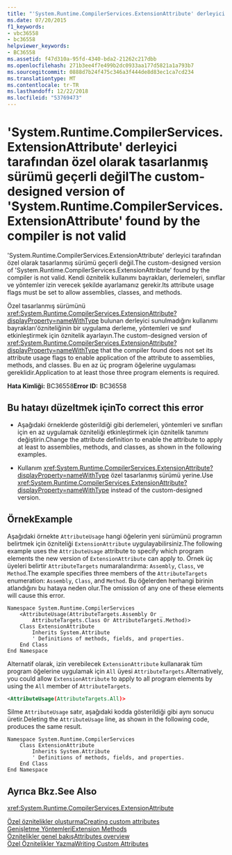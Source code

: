 ```yaml
---
title: "'System.Runtime.CompilerServices.ExtensionAttribute' derleyici tarafından özel olarak tasarlanmış sürümü geçerli değil"
ms.date: 07/20/2015
f1_keywords:
- vbc36558
- bc36558
helpviewer_keywords:
- BC36558
ms.assetid: f47d310a-95fd-4340-bda2-21262c217dbb
ms.openlocfilehash: 271b3ee4f7e499b2dc0933aa177d5821a1a793b7
ms.sourcegitcommit: 0888d7b24f475c346a3f444de8d83ec1ca7cd234
ms.translationtype: MT
ms.contentlocale: tr-TR
ms.lasthandoff: 12/22/2018
ms.locfileid: "53769473"
---
```

# <a name="the-custom-designed-version-of-systemruntimecompilerservicesextensionattribute-found-by-the-compiler-is-not-valid"></a><span data-ttu-id="9ad8a-102">'System.Runtime.CompilerServices.ExtensionAttribute' derleyici tarafından özel olarak tasarlanmış sürümü geçerli değil</span><span class="sxs-lookup"><span data-stu-id="9ad8a-102">The custom-designed version of 'System.Runtime.CompilerServices.ExtensionAttribute' found by the compiler is not valid</span></span>
<span data-ttu-id="9ad8a-103">'System.Runtime.CompilerServices.ExtensionAttribute' derleyici tarafından özel olarak tasarlanmış sürümü geçerli değil.</span><span class="sxs-lookup"><span data-stu-id="9ad8a-103">The custom-designed version of 'System.Runtime.CompilerServices.ExtensionAttribute' found by the compiler is not valid.</span></span> <span data-ttu-id="9ad8a-104">Kendi öznitelik kullanımı bayrakları, derlemeleri, sınıflar ve yöntemler izin verecek şekilde ayarlamanız gerekir.</span><span class="sxs-lookup"><span data-stu-id="9ad8a-104">Its attribute usage flags must be set to allow assemblies, classes, and methods.</span></span>  
  
 <span data-ttu-id="9ad8a-105">Özel tasarlanmış sürümünü <xref:System.Runtime.CompilerServices.ExtensionAttribute?displayProperty=nameWithType> bulunan derleyici sunulmadığını kullanımı bayrakları'özniteliğinin bir uygulama derleme, yöntemleri ve sınıf etkinleştirmek için öznitelik ayarlayın.</span><span class="sxs-lookup"><span data-stu-id="9ad8a-105">The custom-designed version of <xref:System.Runtime.CompilerServices.ExtensionAttribute?displayProperty=nameWithType> that the compiler found does not set its attribute usage flags to enable application of the attribute to assemblies, methods, and classes.</span></span> <span data-ttu-id="9ad8a-106">Bu en az üç program öğelerine uygulaması gereklidir.</span><span class="sxs-lookup"><span data-stu-id="9ad8a-106">Application to at least those three program elements is required.</span></span>  
  
 <span data-ttu-id="9ad8a-107">**Hata Kimliği:** BC36558</span><span class="sxs-lookup"><span data-stu-id="9ad8a-107">**Error ID:** BC36558</span></span>  
  
## <a name="to-correct-this-error"></a><span data-ttu-id="9ad8a-108">Bu hatayı düzeltmek için</span><span class="sxs-lookup"><span data-stu-id="9ad8a-108">To correct this error</span></span>  
  
-   <span data-ttu-id="9ad8a-109">Aşağıdaki örneklerde gösterildiği gibi derlemeleri, yöntemleri ve sınıfları için en az uygulamak özniteliği etkinleştirmek için öznitelik tanımını değiştirin.</span><span class="sxs-lookup"><span data-stu-id="9ad8a-109">Change the attribute definition to enable the attribute to apply at least to assemblies, methods, and classes, as shown in the following examples.</span></span>  
  
-   <span data-ttu-id="9ad8a-110">Kullanım <xref:System.Runtime.CompilerServices.ExtensionAttribute?displayProperty=nameWithType> özel tasarlanmış sürümü yerine.</span><span class="sxs-lookup"><span data-stu-id="9ad8a-110">Use <xref:System.Runtime.CompilerServices.ExtensionAttribute?displayProperty=nameWithType> instead of the custom-designed version.</span></span>  
  
## <a name="example"></a><span data-ttu-id="9ad8a-111">Örnek</span><span class="sxs-lookup"><span data-stu-id="9ad8a-111">Example</span></span>  
 <span data-ttu-id="9ad8a-112">Aşağıdaki örnekte `AttributeUsage` hangi öğelerin yeni sürümünü programın belirtmek için özniteliği `ExtensionAttribute` uygulayabilirsiniz.</span><span class="sxs-lookup"><span data-stu-id="9ad8a-112">The following example uses the `AttributeUsage` attribute to specify which program elements the new version of `ExtensionAttribute` can apply to.</span></span> <span data-ttu-id="9ad8a-113">Örnek üç üyeleri belirtir `AttributeTargets` numaralandırma: `Assembly`, `Class`, ve `Method`.</span><span class="sxs-lookup"><span data-stu-id="9ad8a-113">The example specifies three members of the `AttributeTargets` enumeration: `Assembly`, `Class`, and `Method`.</span></span> <span data-ttu-id="9ad8a-114">Bu öğelerden herhangi birinin atlandığını bu hataya neden olur.</span><span class="sxs-lookup"><span data-stu-id="9ad8a-114">The omission of any one of these elements will cause this error.</span></span>  
  
```  
Namespace System.Runtime.CompilerServices  
    <AttributeUsage(AttributeTargets.Assembly Or _  
        AttributeTargets.Class Or AttributeTargets.Method)>  
    Class ExtensionAttribute  
        Inherits System.Attribute  
        ' Definitions of methods, fields, and properties.  
    End Class  
End Namespace  
```  
  
 <span data-ttu-id="9ad8a-115">Alternatif olarak, izin verebilecek `ExtensionAttribute` kullanarak tüm program öğelerine uygulamak için `All` üyesi `AttributeTargets`.</span><span class="sxs-lookup"><span data-stu-id="9ad8a-115">Alternatively, you could allow `ExtensionAttribute` to apply to all program elements by using the `All` member of `AttributeTargets`.</span></span>  
  
```xml  
<AttributeUsage(AttributeTargets.All)>  
```  
  
 <span data-ttu-id="9ad8a-116">Silme `AttributeUsage` satır, aşağıdaki kodda gösterildiği gibi aynı sonucu üretir.</span><span class="sxs-lookup"><span data-stu-id="9ad8a-116">Deleting the `AttributeUsage` line, as shown in the following code, produces the same result.</span></span>  
  
```  
Namespace System.Runtime.CompilerServices  
    Class ExtensionAttribute  
        Inherits System.Attribute  
        ' Definitions of methods, fields, and properties.  
    End Class  
End Namespace  
```  
  
## <a name="see-also"></a><span data-ttu-id="9ad8a-117">Ayrıca Bkz.</span><span class="sxs-lookup"><span data-stu-id="9ad8a-117">See Also</span></span>  
 <xref:System.Runtime.CompilerServices.ExtensionAttribute>  
   
 [<span data-ttu-id="9ad8a-118">Özel öznitelikler oluşturma</span><span class="sxs-lookup"><span data-stu-id="9ad8a-118">Creating custom attributes</span></span>](~/docs/visual-basic/programming-guide/concepts/attributes/creating-custom-attributes.md)  
 [<span data-ttu-id="9ad8a-119">Genişletme Yöntemleri</span><span class="sxs-lookup"><span data-stu-id="9ad8a-119">Extension Methods</span></span>](../../visual-basic/programming-guide/language-features/procedures/extension-methods.md)  
 [<span data-ttu-id="9ad8a-120">Öznitelikler genel bakış</span><span class="sxs-lookup"><span data-stu-id="9ad8a-120">Attributes overview</span></span>](~/docs/visual-basic/programming-guide/concepts/attributes/index.md)  
 [<span data-ttu-id="9ad8a-121">Özel Öznitelikler Yazma</span><span class="sxs-lookup"><span data-stu-id="9ad8a-121">Writing Custom Attributes</span></span>](../../standard/attributes/writing-custom-attributes.md)
